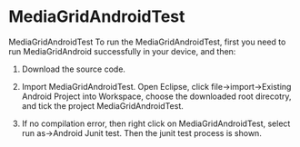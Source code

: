 MediaGridAndroidTest
====================

MediaGridAndroidTest
To run the MediaGridAndroidTest, first you need to run MediaGridAndroid successfully in your device, and then:

1. Download the source code.

2. Import MediaGridAndroidTest. Open Eclipse, click file->import->Existing Android Project into Workspace, choose the downloaded root direcotry, and tick the project MediaGridAndroidTest.

3. If no compilation error, then right click on MediaGridAndroidTest, select run as->Android Junit test. Then the junit test process is shown.